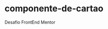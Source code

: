 # componente-de-cartao
Desafio FrontEnd Mentor

<img source= "https://github.com/helderruiz/componente-de-cartao/blob/main/design/desktop-preview.jpg"></img>
